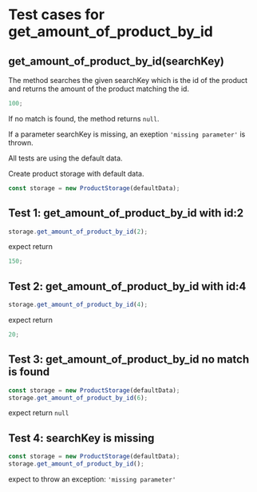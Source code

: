 # Test cases for get_amount_of_product_by_id

## **get_amount_of_product_by_id(searchKey)**

The method searches the given searchKey which is the id of the product and returns the amount of the product matching the id.

```js
100;
```

If no match is found, the method returns `null`.

If a parameter searchKey is missing, an exeption `'missing parameter'` is thrown.

All tests are using the default data.

Create product storage with default data.

```js
const storage = new ProductStorage(defaultData);
```

## Test 1: get_amount_of_product_by_id with id:2

```js
storage.get_amount_of_product_by_id(2);
```

expect return

```js
150;
```

## Test 2: get_amount_of_product_by_id with id:4

```js
storage.get_amount_of_product_by_id(4);
```

expect return

```js
20;
```

## Test 3: get_amount_of_product_by_id no match is found

```js
const storage = new ProductStorage(defaultData);
storage.get_amount_of_product_by_id(6);
```

expect return `null`

## Test 4: searchKey is missing

```js
const storage = new ProductStorage(defaultData);
storage.get_amount_of_product_by_id();
```

expect to throw an exception: `'missing parameter'`

<!-- ## Test 4: Wrong searchKey

```js
const storage = new ProductStorage(defaultData);
storage.get_amount_of_product_by_id("1");
```

expect return `null`

## Test 5: no products in the product storage

create storage with an empty array

```js
const register = new ProductStorage([]);
storage.get_amount_of_product_by_id(2);
```

expect return `null`

## Test 6: the amount field is empty

Test data:

```json
    {
    "id": 2,
    "name": "Future 2025",
    "type": "monitor",
    "price": 36,
    "amount": ,
    "colors": ["orange", "red", "black"],
    "details": {
      "model": "silver",
      "comments": "high capacity",
      "consumption": "A"
    }
  }
```

Create storage with test data

```js
const storage = new ProductStorage(testData);
storage.get_amount_of_product_by_id(2);
```

expect return `null`

## Test 7: the amount field is missing

Test data:

```json
{
  "id": 2,
  "name": "Future 2025",
  "type": "monitor",
  "price": 36,
  "colors": ["orange", "red", "black"],
  "details": {
    "model": "silver",
    "comments": "high capacity",
    "consumption": "A"
  }
}
```

Create storage with test data

```js
const storage = new ProductStorage(testData);
storage.get_amount_of_product_by_id(2);
```

expect return `null` -->

